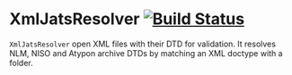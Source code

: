# XmlJatsResolver [![Build Status](https://travis-ci.org/growkudos/xml_jats_resolver.svg?branch=master)](https://travis-ci.org/growkudos/xml_jats_resolver)

`XmlJatsResolver` open XML files with their DTD for validation. It resolves NLM, NISO and Atypon archive DTDs by matching an XML doctype with a folder.
